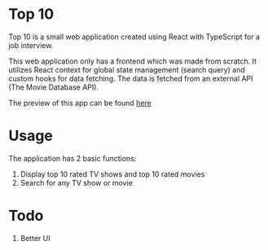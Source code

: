 # Top 10
Top 10 is a small web application created using React with TypeScript for a job interview.

This web application only has a frontend which was made from scratch. It utilizes React context for global state management (search query) and custom hooks for data fetching. The data is fetched from an external API (The Movie Database API).

The preview of this app can be found <a href="https://gilded-biscotti-ba67f2.netlify.app/">here</a>

# Usage
The application has 2 basic functions:
1. Display top 10 rated TV shows and top 10 rated movies
2. Search for any TV show or movie

# Todo
1. Better UI
 

